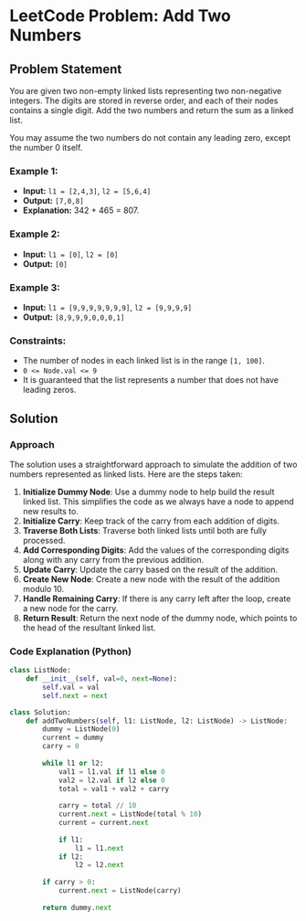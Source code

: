 # LeetCode Problem: Add Two Numbers

## Problem Statement
You are given two non-empty linked lists representing two non-negative integers. The digits are stored in reverse order, and each of their nodes contains a single digit. Add the two numbers and return the sum as a linked list.

You may assume the two numbers do not contain any leading zero, except the number 0 itself.

### Example 1:
- **Input:** `l1 = [2,4,3]`, `l2 = [5,6,4]`
- **Output:** `[7,0,8]`
- **Explanation:** 342 + 465 = 807.

### Example 2:
- **Input:** `l1 = [0]`, `l2 = [0]`
- **Output:** `[0]`

### Example 3:
- **Input:** `l1 = [9,9,9,9,9,9,9]`, `l2 = [9,9,9,9]`
- **Output:** `[8,9,9,9,0,0,0,1]`

### Constraints:
- The number of nodes in each linked list is in the range `[1, 100]`.
- `0 <= Node.val <= 9`
- It is guaranteed that the list represents a number that does not have leading zeros.

## Solution

### Approach
The solution uses a straightforward approach to simulate the addition of two numbers represented as linked lists. Here are the steps taken:

1. **Initialize Dummy Node**: Use a dummy node to help build the result linked list. This simplifies the code as we always have a node to append new results to.
2. **Initialize Carry**: Keep track of the carry from each addition of digits.
3. **Traverse Both Lists**: Traverse both linked lists until both are fully processed.
4. **Add Corresponding Digits**: Add the values of the corresponding digits along with any carry from the previous addition.
5. **Update Carry**: Update the carry based on the result of the addition.
6. **Create New Node**: Create a new node with the result of the addition modulo 10.
7. **Handle Remaining Carry**: If there is any carry left after the loop, create a new node for the carry.
8. **Return Result**: Return the next node of the dummy node, which points to the head of the resultant linked list.

### Code Explanation (Python)

```python
class ListNode:
    def __init__(self, val=0, next=None):
        self.val = val
        self.next = next

class Solution:
    def addTwoNumbers(self, l1: ListNode, l2: ListNode) -> ListNode:
        dummy = ListNode(0)
        current = dummy
        carry = 0
        
        while l1 or l2:
            val1 = l1.val if l1 else 0
            val2 = l2.val if l2 else 0
            total = val1 + val2 + carry
            
            carry = total // 10
            current.next = ListNode(total % 10)
            current = current.next
            
            if l1:
                l1 = l1.next
            if l2:
                l2 = l2.next
        
        if carry > 0:
            current.next = ListNode(carry)
        
        return dummy.next

